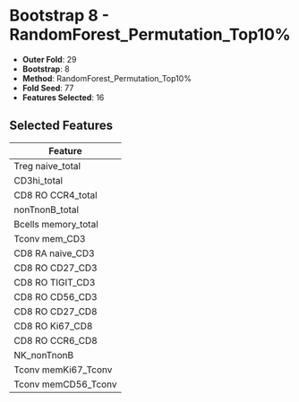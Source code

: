 # Bootstrap 8 - RandomForest_Permutation_Top10%

- **Outer Fold**: 29
- **Bootstrap**: 8
- **Method**: RandomForest_Permutation_Top10%
- **Fold Seed**: 77
- **Features Selected**: 16

## Selected Features

| Feature |
|---------|
| Treg naive_total |
| CD3hi_total |
| CD8 RO CCR4_total |
| nonTnonB_total |
| Bcells memory_total |
| Tconv mem_CD3 |
| CD8 RA naive_CD3 |
| CD8 RO CD27_CD3 |
| CD8 RO TIGIT_CD3 |
| CD8 RO CD56_CD3 |
| CD8 RO CD27_CD8 |
| CD8 RO Ki67_CD8 |
| CD8 RO CCR6_CD8 |
| NK_nonTnonB |
| Tconv memKi67_Tconv |
| Tconv memCD56_Tconv |
